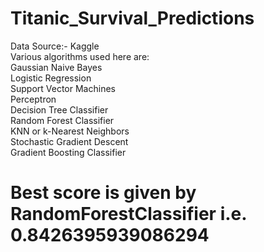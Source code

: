 # Titanic_Survival_Predictions
Data Source:- Kaggle\
Various algorithms used here are:\
  Gaussian Naive Bayes\
  Logistic Regression\
  Support Vector Machines\
  Perceptron\
  Decision Tree Classifier\
  Random Forest Classifier\
  KNN or k-Nearest Neighbors\
  Stochastic Gradient Descent\
  Gradient Boosting Classifier
# Best score is given by RandomForestClassifier i.e. 0.8426395939086294
